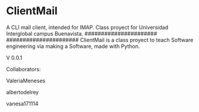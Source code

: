 # ClientMail
A CLI mail client, intended for IMAP. Class proyect for Universidad Interglobal campus Buenavista.
######################
######################
ClientMail is a class proyect to teach Software engineering vìa making a Software, made with Python.

V 0.0.1 

Collaborators:

ValeriaMeneses

albertodelrey

vanesa171114
